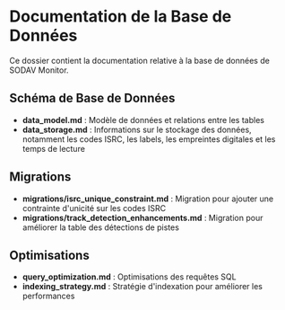# Documentation de la Base de Données

Ce dossier contient la documentation relative à la base de données de SODAV Monitor.

## Schéma de Base de Données

- **data_model.md** : Modèle de données et relations entre les tables
- **data_storage.md** : Informations sur le stockage des données, notamment les codes ISRC, les labels, les empreintes digitales et les temps de lecture

## Migrations

- **migrations/isrc_unique_constraint.md** : Migration pour ajouter une contrainte d'unicité sur les codes ISRC
- **migrations/track_detection_enhancements.md** : Migration pour améliorer la table des détections de pistes

## Optimisations

- **query_optimization.md** : Optimisations des requêtes SQL
- **indexing_strategy.md** : Stratégie d'indexation pour améliorer les performances 